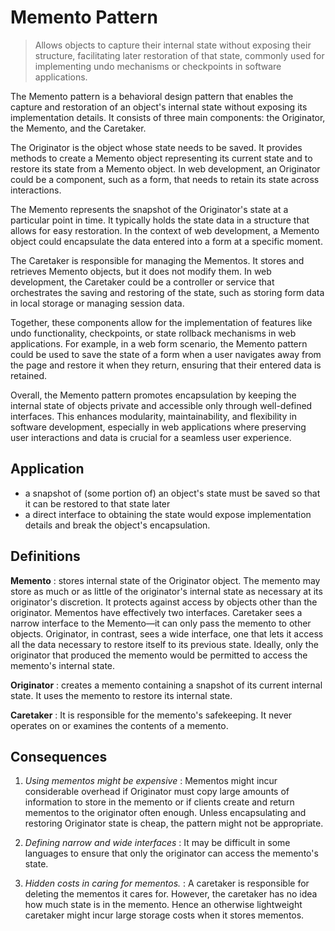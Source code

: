 # Memento Pattern

> Allows objects to capture their internal state without exposing their structure, facilitating later restoration of that state, commonly used for implementing undo mechanisms or checkpoints in software applications.

The Memento pattern is a behavioral design pattern that enables the capture and restoration of an object's internal state without exposing its implementation details. It consists of three main components: the Originator, the Memento, and the Caretaker.

The Originator is the object whose state needs to be saved. It provides methods to create a Memento object representing its current state and to restore its state from a Memento object. In web development, an Originator could be a component, such as a form, that needs to retain its state across interactions.

The Memento represents the snapshot of the Originator's state at a particular point in time. It typically holds the state data in a structure that allows for easy restoration. In the context of web development, a Memento object could encapsulate the data entered into a form at a specific moment.

The Caretaker is responsible for managing the Mementos. It stores and retrieves Memento objects, but it does not modify them. In web development, the Caretaker could be a controller or service that orchestrates the saving and restoring of the state, such as storing form data in local storage or managing session data.

Together, these components allow for the implementation of features like undo functionality, checkpoints, or state rollback mechanisms in web applications. For example, in a web form scenario, the Memento pattern could be used to save the state of a form when a user navigates away from the page and restore it when they return, ensuring that their entered data is retained.

Overall, the Memento pattern promotes encapsulation by keeping the internal state of objects private and accessible only through well-defined interfaces. This enhances modularity, maintainability, and flexibility in software development, especially in web applications where preserving user interactions and data is crucial for a seamless user experience.

## Application

- a snapshot of (some portion of) an object's state must be saved so that it can be restored to that state later
- a direct interface to obtaining the state would expose implementation details and break the object's encapsulation.

## Definitions

**Memento**
: stores internal state of the Originator object. The memento may store as much or as little of the originator's internal state as necessary at its originator's discretion. It protects against access by objects other than the originator. Mementos have effectively two interfaces. Caretaker sees a narrow interface to the Memento—it can only pass the memento to other objects. Originator, in contrast, sees a wide interface, one that lets it access all the data necessary to restore itself to its previous state. Ideally, only the originator that produced the memento would be permitted to access the memento's internal state.

**Originator**
: creates a memento containing a snapshot of its current internal state. It uses the memento to restore its internal state.

**Caretaker**
: It is responsible for the memento's safekeeping. It never operates on or examines the contents of a memento.

## Consequences

1. _Using mementos might be expensive_
   : Mementos might incur considerable overhead if Originator must copy large amounts of information to store in the memento or if clients create and return mementos to the originator often enough. Unless encapsulating and restoring Originator state is cheap, the pattern might not be appropriate.

2. _Defining narrow and wide interfaces_
   : It may be difficult in some languages to ensure that only the originator can access the memento's state.

3. _Hidden costs in caring for mementos._
   : A caretaker is responsible for deleting the mementos it cares for. However, the caretaker has no idea how much state is in the memento. Hence an otherwise lightweight caretaker might incur large storage costs when it stores mementos.
